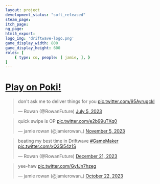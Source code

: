 ```yaml
---
layout: project
development_status: "soft_released"
steam_page: 
itch_page:
ng_page:
html5_export:
logo_img: 'driftwave-logo.png'
game_display_width: 800
game_display_height: 600
roles: [
	{ type: co, people: [ jamie, ], }
]
---
```


<h1>
	<a href="https://poki.com/en/g/driftwave">Play on Poki!</a>
</h1>

<blockquote class="twitter-tweet" data-media-max-width="560"><p lang="en" dir="ltr">don&#39;t ask me to deliver things for you <a href="https://t.co/95Ayrugckl">pic.twitter.com/95Ayrugckl</a></p>&mdash; Rowan (@RowanFuture) <a href="https://twitter.com/RowanFuture/status/1676608401051099136?ref_src=twsrc%5Etfw">July 5, 2023</a></blockquote> <script async src="https://platform.twitter.com/widgets.js" charset="utf-8"></script>

<blockquote class="twitter-tweet" data-media-max-width="560"><p lang="en" dir="ltr">quick swipe is OP <a href="https://t.co/e2b99uTXq0">pic.twitter.com/e2b99uTXq0</a></p>&mdash; jamie rowan (@jamierowan_) <a href="https://twitter.com/jamierowan_/status/1721214445278421475?ref_src=twsrc%5Etfw">November 5, 2023</a></blockquote> <script async src="https://platform.twitter.com/widgets.js" charset="utf-8"></script>

<blockquote class="twitter-tweet" data-media-max-width="560"><p lang="en" dir="ltr">beating my best time in Driftwave <a href="https://twitter.com/hashtag/GameMaker?src=hash&amp;ref_src=twsrc%5Etfw">#GameMaker</a> <a href="https://t.co/xQ35l54z1S">pic.twitter.com/xQ35l54z1S</a></p>&mdash; Rowan (@RowanFuture) <a href="https://twitter.com/RowanFuture/status/1737884259153498591?ref_src=twsrc%5Etfw">December 21, 2023</a></blockquote> <script async src="https://platform.twitter.com/widgets.js" charset="utf-8"></script>

<blockquote class="twitter-tweet" data-media-max-width="560"><p lang="en" dir="ltr">yee-haw <a href="https://t.co/GyfJn7hzeg">pic.twitter.com/GyfJn7hzeg</a></p>&mdash; jamie rowan (@jamierowan_) <a href="https://twitter.com/jamierowan_/status/1716067002639397289?ref_src=twsrc%5Etfw">October 22, 2023</a></blockquote> <script async src="https://platform.twitter.com/widgets.js" charset="utf-8"></script>